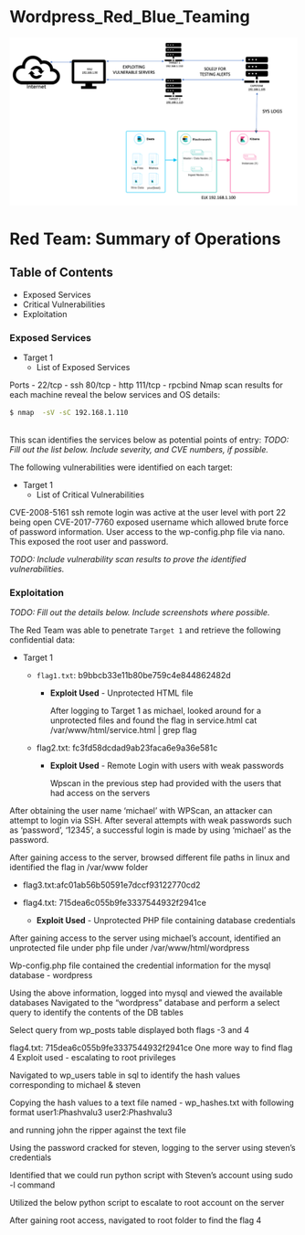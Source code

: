 # Wordpress_Red_Blue_Teaming

![Network_Diagaram](Network_Diagaram.png)

# Red Team: Summary of Operations

## Table of Contents
- Exposed Services
- Critical Vulnerabilities
- Exploitation

### Exposed Services

- Target 1
  - List of Exposed Services
     
Ports - 22/tcp - ssh
        80/tcp - http
        111/tcp - rpcbind
Nmap scan results for each machine reveal the below services and OS details:

```bash
$ nmap  -sV -sC 192.168.1.110
 

```

This scan identifies the services below as potential points of entry:
_TODO: Fill out the list below. Include severity, and CVE numbers, if possible._

The following vulnerabilities were identified on each target:
- Target 1
  - List of Critical Vulnerabilities

CVE-2008-5161 ssh remote login was active at the user level with port 22 being open
CVE-2017-7760 exposed username which allowed brute force of password information. User access to the wp-config.php file via nano. This exposed the root user and password. 

_TODO: Include vulnerability scan results to prove the identified vulnerabilities._

### Exploitation
_TODO: Fill out the details below. Include screenshots where possible._

The Red Team was able to penetrate `Target 1` and retrieve the following confidential data:
- Target 1
  - `flag1.txt`: b9bbcb33e11b80be759c4e844862482d
    - **Exploit Used** - Unprotected HTML file
      
      After logging to Target 1 as michael, looked around for a unprotected files and found the flag in service.html
                        cat /var/www/html/service.html | grep flag
            

  - flag2.txt: fc3fd58dcdad9ab23faca6e9a36e581c
    - **Exploit Used**  - Remote Login with users with weak passwords
     
      Wpscan in the previous step had provided with the users that had access on the servers
 
 
After obtaining the user name ‘michael’ with WPScan, an attacker can attempt to login via SSH. After several attempts with weak passwords such as ‘password’, ‘12345’, a successful login is made by using ‘michael’ as the password. 

After gaining access to the server, browsed different file paths in linux and identified the flag in /var/www folder
 

- flag3.txt:afc01ab56b50591e7dccf93122770cd2 

- flag4.txt: 715dea6c055b9fe3337544932f2941ce 
    - **Exploit Used** - Unprotected PHP file containing database credentials

After gaining access to the server using michael’s account, identified an unprotected file under php file under /var/www/html/wordpress 

Wp-config.php file contained the credential information for the mysql database - wordpress
 

Using the above information, logged into mysql and viewed the available databases 
Navigated to the “wordpress” database and perform a select query to identify the contents of the DB tables
 

Select query from wp_posts table displayed both flags -3 and 4

 

 

flag4.txt: 715dea6c055b9fe3337544932f2941ce 
One more way to find flag 4
Exploit used -  escalating to root privileges

Navigated to wp_users table in sql to identify the hash values corresponding to michael & steven


 

Copying the hash values to a text file named - wp_hashes.txt with following format 
user1:$P$hashvalu3
user2:$P$hashvalu3

and running john the ripper against the text file

 

Using the password cracked for steven, logging to the server using steven’s credentials


 

Identified that we could run python script with Steven’s account using sudo -l command

 

Utilized the below python script to escalate to root account on the server
 
After gaining root access, navigated to root folder to find the flag 4
 

